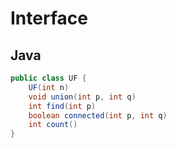 # Interface

## Java
```java
public class UF {
	UF(int n)
	void union(int p, int q)
	int find(int p)
    boolean connected(int p, int q)
	int count()
}
```